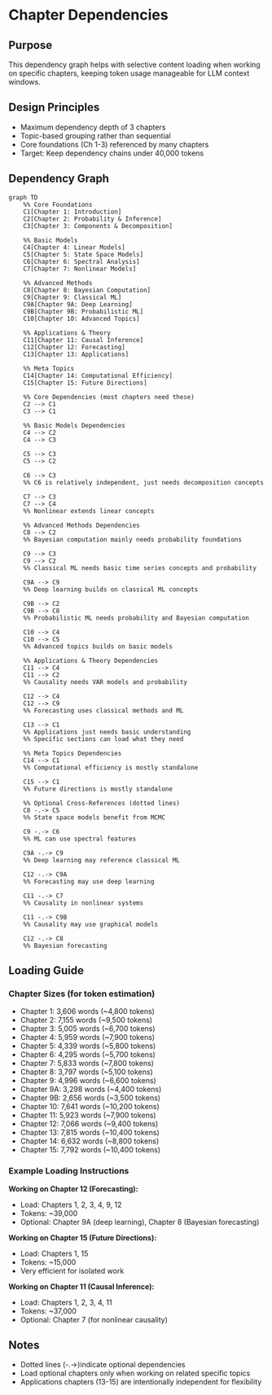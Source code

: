 # Chapter Dependencies

## Purpose
This dependency graph helps with selective content loading when working on specific chapters, keeping token usage manageable for LLM context windows.

## Design Principles
- Maximum dependency depth of 3 chapters
- Topic-based grouping rather than sequential
- Core foundations (Ch 1-3) referenced by many chapters
- Target: Keep dependency chains under 40,000 tokens

## Dependency Graph

```mermaid
graph TD
    %% Core Foundations
    C1[Chapter 1: Introduction]
    C2[Chapter 2: Probability & Inference]
    C3[Chapter 3: Components & Decomposition]
    
    %% Basic Models
    C4[Chapter 4: Linear Models]
    C5[Chapter 5: State Space Models]
    C6[Chapter 6: Spectral Analysis]
    C7[Chapter 7: Nonlinear Models]
    
    %% Advanced Methods
    C8[Chapter 8: Bayesian Computation]
    C9[Chapter 9: Classical ML]
    C9A[Chapter 9A: Deep Learning]
    C9B[Chapter 9B: Probabilistic ML]
    C10[Chapter 10: Advanced Topics]
    
    %% Applications & Theory
    C11[Chapter 11: Causal Inference]
    C12[Chapter 12: Forecasting]
    C13[Chapter 13: Applications]
    
    %% Meta Topics
    C14[Chapter 14: Computational Efficiency]
    C15[Chapter 15: Future Directions]
    
    %% Core Dependencies (most chapters need these)
    C2 --> C1
    C3 --> C1
    
    %% Basic Models Dependencies
    C4 --> C2
    C4 --> C3
    
    C5 --> C3
    C5 --> C2
    
    C6 --> C3
    %% C6 is relatively independent, just needs decomposition concepts
    
    C7 --> C3
    C7 --> C4
    %% Nonlinear extends linear concepts
    
    %% Advanced Methods Dependencies  
    C8 --> C2
    %% Bayesian computation mainly needs probability foundations
    
    C9 --> C3
    C9 --> C2
    %% Classical ML needs basic time series concepts and probability
    
    C9A --> C9
    %% Deep learning builds on classical ML concepts
    
    C9B --> C2
    C9B --> C8
    %% Probabilistic ML needs probability and Bayesian computation
    
    C10 --> C4
    C10 --> C5
    %% Advanced topics builds on basic models
    
    %% Applications & Theory Dependencies
    C11 --> C4
    C11 --> C2
    %% Causality needs VAR models and probability
    
    C12 --> C4
    C12 --> C9
    %% Forecasting uses classical methods and ML
    
    C13 --> C1
    %% Applications just needs basic understanding
    %% Specific sections can load what they need
    
    %% Meta Topics Dependencies
    C14 --> C1
    %% Computational efficiency is mostly standalone
    
    C15 --> C1
    %% Future directions is mostly standalone
    
    %% Optional Cross-References (dotted lines)
    C8 -.-> C5
    %% State space models benefit from MCMC
    
    C9 -.-> C6
    %% ML can use spectral features
    
    C9A -.-> C9
    %% Deep learning may reference classical ML
    
    C12 -.-> C9A
    %% Forecasting may use deep learning
    
    C11 -.-> C7
    %% Causality in nonlinear systems
    
    C11 -.-> C9B
    %% Causality may use graphical models
    
    C12 -.-> C8
    %% Bayesian forecasting
```

## Loading Guide

### Chapter Sizes (for token estimation)
- Chapter 1: 3,606 words (~4,800 tokens)
- Chapter 2: 7,155 words (~9,500 tokens)
- Chapter 3: 5,005 words (~6,700 tokens)
- Chapter 4: 5,959 words (~7,900 tokens)
- Chapter 5: 4,339 words (~5,800 tokens)
- Chapter 6: 4,295 words (~5,700 tokens)
- Chapter 7: 5,833 words (~7,800 tokens)
- Chapter 8: 3,797 words (~5,100 tokens)
- Chapter 9: 4,996 words (~6,600 tokens)
- Chapter 9A: 3,298 words (~4,400 tokens)
- Chapter 9B: 2,656 words (~3,500 tokens)
- Chapter 10: 7,641 words (~10,200 tokens)
- Chapter 11: 5,923 words (~7,900 tokens)
- Chapter 12: 7,066 words (~9,400 tokens)
- Chapter 13: 7,815 words (~10,400 tokens)
- Chapter 14: 6,632 words (~8,800 tokens)
- Chapter 15: 7,792 words (~10,400 tokens)

### Example Loading Instructions

**Working on Chapter 12 (Forecasting):**
- Load: Chapters 1, 2, 3, 4, 9, 12
- Tokens: ~39,000
- Optional: Chapter 9A (deep learning), Chapter 8 (Bayesian forecasting)

**Working on Chapter 15 (Future Directions):**
- Load: Chapters 1, 15
- Tokens: ~15,000
- Very efficient for isolated work

**Working on Chapter 11 (Causal Inference):**
- Load: Chapters 1, 2, 3, 4, 11
- Tokens: ~37,000
- Optional: Chapter 7 (for nonlinear causality)

## Notes
- Dotted lines (-.->)indicate optional dependencies
- Load optional chapters only when working on related specific topics
- Applications chapters (13-15) are intentionally independent for flexibility